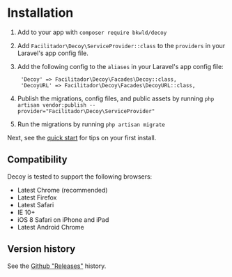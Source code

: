 # Installation

1. Add to your app with `composer require bkwld/decoy`

2. Add `Facilitador\Decoy\ServiceProvider::class` to the `providers` in your Laravel's app config file.

3. Add the following config to the `aliases` in your Laravel's app config file:

		'Decoy' => Facilitador\Decoy\Facades\Decoy::class,
		'DecoyURL' => Facilitador\Decoy\Facades\DecoyURL::class,

4. Publish the migrations, config files, and public assets by running `php artisan vendor:publish --provider="Facilitador\Decoy\ServiceProvider"`

5. Run the migrations by running `php artisan migrate`

Next, see the [quick start](quick-start) for tips on your first install.


## Compatibility

Decoy is tested to support the following browsers:

- Latest Chrome (recommended)
- Latest Firefox
- Latest Safari
- IE 10+
- iOS 8 Safari on iPhone and iPad
- Latest Android Chrome


## Version history

See the [Github "Releases"](https://github.com/BKWLD/decoy/releases) history.
